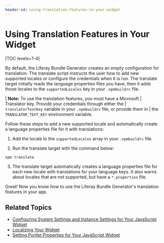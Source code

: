 ```yaml
---
header-id: using-translation-features-in-your-widget
---
```


# Using Translation Features in Your Widget

[TOC levels=1-4]

By default, the Liferay Bundle Generator creates an empty configuration for 
translation. The translate script instructs the user how to add new supported 
locales or configure the credentials when it is run. The translate target 
initially reads the language properties files you have, then it adds those 
locales to the `supportedLocales` key in your `.npmbuildrc` file. 

| **Note:** To use the translation features, you must have a Microsoft 
| Translator key. Provide your credentials through either the 
| `translatorTextKey` variable in your `.npmbuildrc` file, or provide them in 
| the `TRANSLATOR_TEXT_KEY` environment variable. 

Follow these steps to add a new supported locale and automatically create 
a language properties file for it with translations:

1.  Add the locale to the `supportedLocales` array in your `.npmbuildrc` file. 

2.  Run the translate target with the command below:

```bash
npm translate
```

3.  The translate target automatically creates a language properties file for 
    each new locale with translations for your language keys. It also warns 
    about locales that are not supported, but have a `*.properties` file.
    
Great! Now you know how to use the Liferay Bundle Generator's translation 
features in your app. 

## Related Topics

- [Configuring System Settings and Instance Settings for Your JavaScript Widget](/docs/7-2/frameworks/-/knowledge_base/f/configuring-system-settings-and-instance-settings-for-your-javascript-widget)
- [Localizing Your Widget](/docs/7-2/frameworks/-/knowledge_base/f/localizing-your-widget)
- [Setting Portlet Properties for Your JavaScript Widget](/docs/7-2/frameworks/-/knowledge_base/f/setting-portlet-properties-for-your-javascript-widget)
